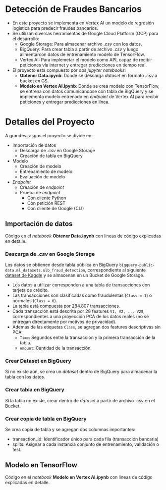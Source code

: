 # Detección de Fraudes Bancarios
- En este proyecto se implementa en Vertex AI un modelo de regresión logística para predecir fraudes bancarios.
- Se utilizan diversas herramientas de Google Cloud Platform (GCP) para el desarrollo:
  - Google Storage: Para almacenar archivo *.csv* con los datos.
  - BigQuery: Para crear tabla a partir de archivo *.csv* y luego alimentarcon datos de entrenamiento modelo de TensorFlow.
  - Vertex AI: Para implemetar el modelo como API, capaz de recibir peticiones vía internet y entregar predicciones en tiempo real.
- El proyecto esta compuesto por dos *jupyter notebooks*:
  - **Obtener Data.ipynb**: Donde se descarga *dataset* en formato  *.csv* a bucket en GS.
  - **Modelo en Vertex AI.ipynb**: Donde se crea modelo con TensorFlow, se entrena con datos comunicandose con tabla de BigQuery y se implementa modelo entrenado en *endpoint* de Vertex AI para recibir peticiones y entregar predicciones en línea.
 
# Detalles del Proyecto

A grandes rasgos el proyecto se divide en:

- Importación de datos
  - Descarga de *.csv* en Google Storage
  - Creación de tabla en BigQuery
- Modelo
  - Creación de modelo
  - Entrenamiento de modelo
  - Evaluación de modelo
- *Endpoint*
  - Creación de *endpoint* 
  - Prueba de *endpoint*
    - Con cliente Python
    - Con petición REST
    - Con cliente de Google (CLI)
   
## Importación de datos

Código en el *notebook* **Obtener Data.ipynb** con líneas de código explicadas en detalle.

### Descarga de *.csv* en Google Storage
Los datos se obtienen desde tabla pública en BigQuery `bigquery-public-data.ml_datasets.ulb_fraud_detection`, correspondiente al siguiente [dataset de Kaggle](https://www.kaggle.com/mlg-ulb/creditcardfraud) y se almacenan en un Bucket de Google Storage.  
- Los datos a utilizar corresponden a una tabla de transacciones con tarjeta de crédito.
- Las transacciones son clasificadas como fraudulentas (`Class = 1`) o normales (`Class = 0`).
- La tabla está compuesta por 284.807 transacciones.
- Cada transacción está descrita por 28 features `V1, V2, ... V28`, correspondientes a una proyección PCA de los datos reales (no se entregan directamente por motivos de privacidad).
- Ademas de las etiquetas `Class`, se agregan dos features descriptivas sin PCA:
    - `Time`: Segundos entre la transacción y la primera transacción de la tabla.
    - `Amount`: Cantidad de la transacción.

### Crear Dataset en BigQuery
Si no existe aún, se crea un *dataset* dentro de BigQuery para almacenar la tabla con los datos.

### Crear tabla en BigQuery
Si la tabla no existe, crear dentro de *dataset* a partir de archivo .csv en el Bucket.

### Crear copia de tabla en BigQuery
Se crea copia de tabla y se agregan dos columnas importantes:
- transaction_id: Identificador único para cada fila (transacción bancaria)
- splits: Asignar a cada instancia conjunto de entrenamiento, validación o test.

## Modelo en TensorFlow

Código en el *notebook* **Modelo en Vertex AI.ipynb** con líneas de código explicadas en detalle.
